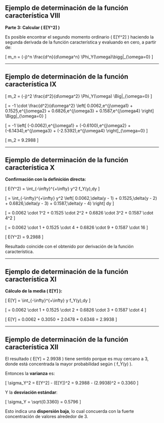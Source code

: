 ## Ejemplo de determinación de la función característica VIII

**Parte 3: Calcular \( E[Y^2] \)**

Es posible encontrar el segundo momento ordinario \( E[Y^2] \) haciendo la segunda derivada de la función característica y evaluando en cero, a partir de:

\[
m_n = (-j)^n \frac{d^n}{d\omega^n} \Phi_Y(\omega)\bigg|_{\omega=0}
\]

---

## Ejemplo de determinación de la función característica IX

\[
m_2 = (-j)^2 \frac{d^2}{d\omega^2} \Phi_Y(\omega) \Big|_{\omega=0}
\]

\[
= -1 \cdot \frac{d^2}{d\omega^2} \left[
0.0062\,e^{j\omega1} + 0.1525\,e^{j\omega2} + 0.6826\,e^{j\omega3} + 0.1587\,e^{j\omega4}
\right] \Bigg|_{\omega=0}
\]

\[
= -1 \left[
(-0.0062)\,e^{j\omega1} + (-0.6100)\,e^{j\omega2} + (-6.1434)\,e^{j\omega3} + (-2.5392)\,e^{j\omega4}
\right]_{\omega=0}
\]

\[
m_2 = 9.2988
\]

---

## Ejemplo de determinación de la función característica X

**Confirmación con la definición directa:**

\[
E(Y^2) = \int_{-\infty}^{+\infty} y^2 f_Y(y)\,dy
\]

\[
= \int_{-\infty}^{+\infty} y^2 \left[
0.0062\,\delta(y - 1) +
0.1525\,\delta(y - 2) +
0.6826\,\delta(y - 3) +
0.1587\,\delta(y - 4)
\right] dy
\]

\[
= 0.0062 \cdot 1^2 +
0.1525 \cdot 2^2 +
0.6826 \cdot 3^2 +
0.1587 \cdot 4^2
\]

\[
= 0.0062 \cdot 1 +
0.1525 \cdot 4 +
0.6826 \cdot 9 +
0.1587 \cdot 16
\]

\[
E(Y^2) = 9.2988
\]

Resultado coincide con el obtenido por derivación de la función característica.

---

## Ejemplo de determinación de la función característica XI

**Cálculo de la media \( E[Y] \):**

\[
E[Y] = \int_{-\infty}^{+\infty} y f_Y(y)\,dy
\]

\[
= 0.0062 \cdot 1 + 0.1525 \cdot 2 + 0.6826 \cdot 3 + 0.1587 \cdot 4
\]

\[
E[Y] = 0.0062 + 0.3050 + 2.0478 + 0.6348 = 2.9938
\]

---

## Ejemplo de determinación de la función característica XII

El resultado \( E[Y] = 2.9938 \) tiene sentido porque es muy cercano a 3, donde está concentrada la mayor probabilidad según \( f_Y(y) \).

Entonces la **varianza** es:

\[
\sigma_Y^2 = E[Y^2] - (E[Y])^2 = 9.2988 - (2.9938)^2 = 0.3360
\]

Y la **desviación estándar**:

\[
\sigma_Y = \sqrt{0.3360} = 0.5796
\]

Esto indica una **dispersión baja**, lo cual concuerda con la fuerte concentración de valores alrededor de 3.
